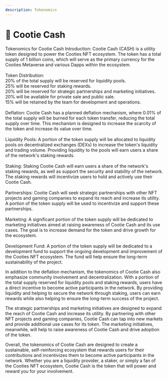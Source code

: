 ```yaml
---
description: Tokenomics
---
```


# 🤑 Cootie Cash

Tokenomics for Cootie Cash Introduction: Cootie Cash (CASH) is a utility token designed to power the Cooties NFT ecosystem. The token has a total supply of 1 billion coins, which will serve as the primary currency for the Cooties Metaverse and various Dapps within the ecosystem. \
\
Token Distribution: \
20% of the total supply will be reserved for liquidity pools. \
25% will be reserved for staking rewards. \
20% will be reserved for strategic partnerships and marketing initiatives. \
20% will be available for private sale and public sale. \
15% will be retained by the team for development and operations. ​ \
\
Deflation: Cootie Cash has a planned deflation mechanism, where 0.01% of the total supply will be burned for each token transfer, reducing the total supply over time. This mechanism is designed to increase the scarcity of the token and increase its value over time. \
\
Liquidity Pools: A portion of the token supply will be allocated to liquidity pools on decentralized exchanges (DEXs) to increase the token's liquidity and trading volume. Providing liquidity to the pools will earn users a share of the network's staking rewards. \
\
Staking: Staking Cootie Cash will earn users a share of the network's staking rewards, as well as support the security and stability of the network. The staking rewards will incentivize users to hold and actively use their Cootie Cash. \
\
Partnerships: Cootie Cash will seek strategic partnerships with other NFT projects and gaming companies to expand its reach and increase its utility. A portion of the token supply will be used to incentivize and support these partnerships. \
\
Marketing: A significant portion of the token supply will be dedicated to marketing initiatives aimed at raising awareness of Cootie Cash and its use cases. The goal is to increase demand for the token and drive growth for the ecosystem. \
\
Development Fund: A portion of the token supply will be dedicated to a development fund to support the ongoing development and improvement of the Cooties NFT ecosystem. The fund will help ensure the long-term sustainability of the project.&#x20;

In addition to the deflation mechanism, the tokenomics of Cootie Cash also emphasize community involvement and decentralization. With a portion of the total supply reserved for liquidity pools and staking rewards, users have a direct incentive to become active participants in the network. By providing liquidity and helping to secure the network through staking, users can earn rewards while also helping to ensure the long-term success of the project.

The strategic partnerships and marketing initiatives are designed to expand the reach of Cootie Cash and increase its utility. By partnering with other NFT projects and gaming companies, Cootie Cash can tap into new markets and provide additional use cases for its token. The marketing initiatives, meanwhile, will help to raise awareness of Cootie Cash and drive adoption of the token.

Overall, the tokenomics of Cootie Cash are designed to create a sustainable, self-reinforcing ecosystem that rewards users for their contributions and incentivizes them to become active participants in the network. Whether you are a liquidity provider, a staker, or simply a fan of the Cooties NFT ecosystem, Cootie Cash is the token that will power and reward you for your involvement.

